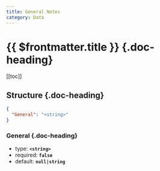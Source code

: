 ```yaml
---
title: General Notes
category: Data
---
```


# {{ $frontmatter.title }} {.doc-heading}

[[toc]]

## Structure {.doc-heading}

```json
{
  "General": "<string>"
}
```

### General {.doc-heading}

- type: **`<string>`**
- required: **`false`**
- default: **`null|string`**
